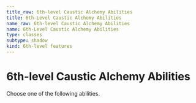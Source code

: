 ```yaml
---
title_raw: 6th-level Caustic Alchemy Abilities
title: 6th-Level Caustic Alchemy Abilities
name_raw: 6th-level Caustic Alchemy Abilities
name: 6th-Level Caustic Alchemy Abilities
type: classes
subtype: shadow
kind: 6th-level features
---
```


# 6th-level Caustic Alchemy Abilities

Choose one of the following abilities.
